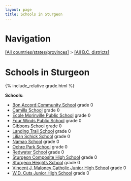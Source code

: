 ```yaml
---
layout: page
title: Schools in Sturgeon
---
```

# Navigation

[[All countries/states/provinces]](../..) > [[All B.C. districts]](..)

# Schools in Sturgeon

{% include_relative grade.html %}

**Schools:**

- [Bon Accord Community School](Bon_Accord_Community_School.md) grade 0
- [Camilla School](Camilla_School.md) grade 0
- [École Morinville Public School](École_Morinville_Public_School.md) grade 0
- [Four Winds Public School](Four_Winds_Public_School.md) grade 0
- [Gibbons School](Gibbons_School.md) grade 0
- [Landing Trail School](Landing_Trail_School.md) grade 0
- [Lilian Schick School](Lilian_Schick_School.md) grade 0
- [Namao School](Namao_School.md) grade 0
- [Ochre Park School](Ochre_Park_School.md) grade 0
- [Redwater School](Redwater_School.md) grade 0
- [Sturgeon Composite High School](Sturgeon_Composite_High_School.md) grade 0
- [Sturgeon Heights School](Sturgeon_Heights_School.md) grade 0
- [Vincent J. Maloney Catholic Junior High School](Vincent_J._Maloney_Catholic_Junior_High_School.md) grade 0
- [W.D. Cuts Junior High School](W.D._Cuts_Junior_High_School.md) grade 0
